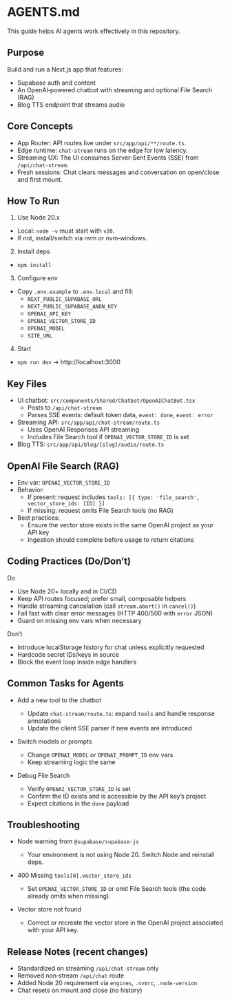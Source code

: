 # AGENTS.md

This guide helps AI agents work effectively in this repository.

## Purpose

Build and run a Next.js app that features:
- Supabase auth and content
- An OpenAI‑powered chatbot with streaming and optional File Search (RAG)
- Blog TTS endpoint that streams audio

## Core Concepts

- App Router: API routes live under `src/app/api/**/route.ts`.
- Edge runtime: `chat-stream` runs on the edge for low latency.
- Streaming UX: The UI consumes Server‑Sent Events (SSE) from `/api/chat-stream`.
- Fresh sessions: Chat clears messages and conversation on open/close and first mount.

## How To Run

1) Use Node 20.x
- Local: `node -v` must start with `v20`.
- If not, install/switch via nvm or nvm‑windows.

2) Install deps
- `npm install`

3) Configure env
- Copy `.env.example` to `.env.local` and fill:
  - `NEXT_PUBLIC_SUPABASE_URL`
  - `NEXT_PUBLIC_SUPABASE_ANON_KEY`
  - `OPENAI_API_KEY`
  - `OPENAI_VECTOR_STORE_ID`
  - `OPENAI_MODEL`
  - `SITE_URL`

4) Start
- `npm run dev` → http://localhost:3000

## Key Files

- UI chatbot: `src/components/Shared/Chatbot/OpenAIChatBot.tsx`
  - Posts to `/api/chat-stream`
  - Parses SSE events: default token data, `event: done`, `event: error`
- Streaming API: `src/app/api/chat-stream/route.ts`
  - Uses OpenAI Responses API streaming
  - Includes File Search tool if `OPENAI_VECTOR_STORE_ID` is set
- Blog TTS: `src/app/api/blog/[slug]/audio/route.ts`

## OpenAI File Search (RAG)

- Env var: `OPENAI_VECTOR_STORE_ID`
- Behavior:
  - If present: request includes `tools: [{ type: 'file_search', vector_store_ids: [ID] }]`
  - If missing: request omits File Search tools (no RAG)
- Best practices:
  - Ensure the vector store exists in the same OpenAI project as your API key
  - Ingestion should complete before usage to return citations

## Coding Practices (Do/Don’t)

Do
- Use Node 20+ locally and in CI/CD
- Keep API routes focused; prefer small, composable helpers
- Handle streaming cancelation (call `stream.abort()` in `cancel()`)
- Fail fast with clear error messages (HTTP 400/500 with `error` JSON)
- Guard on missing env vars when necessary

Don’t
- Introduce localStorage history for chat unless explicitly requested
- Hardcode secret IDs/keys in source
- Block the event loop inside edge handlers

## Common Tasks for Agents

- Add a new tool to the chatbot
  - Update `chat-stream/route.ts`: expand `tools` and handle response annotations
  - Update the client SSE parser if new events are introduced

- Switch models or prompts
  - Change `OPENAI_MODEL` or `OPENAI_PROMPT_ID` env vars
  - Keep streaming logic the same

- Debug File Search
  - Verify `OPENAI_VECTOR_STORE_ID` is set
  - Confirm the ID exists and is accessible by the API key’s project
  - Expect citations in the `done` payload

## Troubleshooting

- Node warning from `@supabase/supabase-js`
  - Your environment is not using Node 20. Switch Node and reinstall deps.

- 400 Missing `tools[0].vector_store_ids`
  - Set `OPENAI_VECTOR_STORE_ID` or omit File Search tools (the code already omits when missing).

- Vector store not found
  - Correct or recreate the vector store in the OpenAI project associated with your API key.

## Release Notes (recent changes)

- Standardized on streaming `/api/chat-stream` only
- Removed non‑stream `/api/chat` route
- Added Node 20 requirement via `engines`, `.nvmrc`, `.node-version`
- Chat resets on mount and close (no history)

